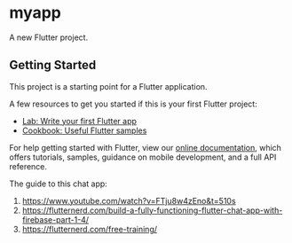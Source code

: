 # myapp

A new Flutter project.

## Getting Started

This project is a starting point for a Flutter application.

A few resources to get you started if this is your first Flutter project:

- [Lab: Write your first Flutter app](https://flutter.dev/docs/get-started/codelab)
- [Cookbook: Useful Flutter samples](https://flutter.dev/docs/cookbook)

For help getting started with Flutter, view our
[online documentation](https://flutter.dev/docs), which offers tutorials,
samples, guidance on mobile development, and a full API reference.

The guide to this chat app:

1. https://www.youtube.com/watch?v=FTju8w4zEno&t=510s
2. https://flutternerd.com/build-a-fully-functioning-flutter-chat-app-with-firebase-part-1-4/
3. https://flutternerd.com/free-training/